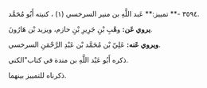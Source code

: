 ٣٥٩٤ -** تمييز:** عَبد اللَّهِ بن منير السرخسي (١) ، كنيته أَبُو مُحَمَّد.

**يروي عَن:** وهْبِ بْنِ جَرِيرِ بْنِ حازم، ويزيد بْن هَارُونَ.

**ويروي عَنه:** عَلِيّ بْن مُحَمَّد بْن عَبْدِ الرَّحْمَنِ السرخسي.

ذكره أَبُو عَبْد اللَّهِ بن مندة في كتاب"الكني.

ذكرناه للتمييز بينهما.